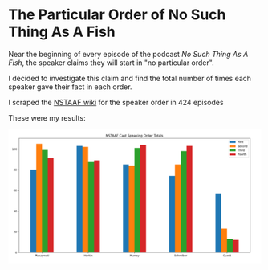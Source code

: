 # The Particular Order of No Such Thing As A Fish

Near the beginning of every episode of the podcast _No Such Thing As A Fish_, the speaker claims they will start in "no particular order".

I decided to investigate this claim and find the total number of times each speaker gave their fact in each order.

I scraped the [NSTAAF wiki](https://nstaaf.fandom.com) for the speaker order in 424 episodes

These were my results:

![Total](Figure_1.png)
